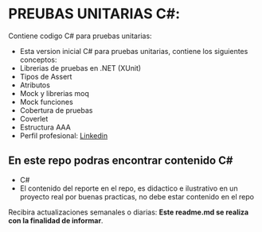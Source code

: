 # PREUBAS UNITARIAS C#:
Contiene codigo C# para pruebas unitarias:
* Esta version inicial C# para pruebas unitarias, contiene los siguientes conceptos:
* Librerias de pruebas en .NET (XUnit)
* Tipos de Assert
* Atributos
* Mock y librerias moq
* Mock funciones
* Cobertura de pruebas
* Coverlet
* Estructura AAA
* Perfil profesional: [ Linkedin ](https://www.linkedin.com/in/pedro-jose-castro-colon "Perfil profesional")

## En este repo podras encontrar contenido C#
* C#
* El contenido del reporte en el repo, es didactico e ilustrativo en un proyecto real por buenas practicas, no debe estar contenido en el repo


Recibira actualizaciones semanales o diarias: **Este readme.md se realiza con la finalidad de informar**.

